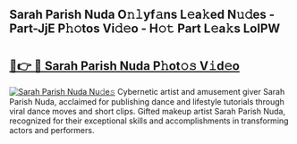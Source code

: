 ## Sarah Parish Nuda O𝚗𝚕yf𝚊ns L𝚎a𝚔ed N𝚞𝚍es - Part-JjE P𝚑𝚘tos Vi𝚍𝚎o - H𝚘𝚝 Part L𝚎a𝚔s LolPW

# <h2><a href="http://kf4wev.oniu.top/?m=Sarah+Parish+Nuda">🔗👉 🔴 Sarah Parish Nuda P𝚑ot𝚘𝚜 V𝚒d𝚎o</a></h2>

[![Sarah Parish Nuda Nu𝚍e𝚜](https://i.imgur.com/0qMVB7G.gif)](http://kf4wev.oniu.top/?m=Sarah+Parish+Nuda)
Cybernetic artist and amusement giver Sarah Parish Nuda, acclaimed for publishing dance and lifestyle tutorials through viral dance moves and short clips. Gifted makeup artist Sarah Parish Nuda, recognized for their exceptional skills and accomplishments in transforming actors and performers.  
